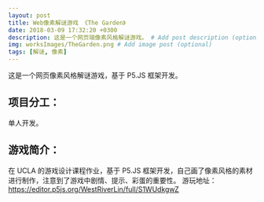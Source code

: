 ```yaml
---
layout: post
title: Web像素解谜游戏 《The Garden》
date: 2018-03-09 17:32:20 +0300
description: 这是一个网页端像素风格解谜游戏。 # Add post description (optional)
img: worksImages/TheGarden.png # Add image post (optional)
tags: [解谜, 像素]
---
```

这是一个网页像素风格解谜游戏，基于 P5.JS 框架开发。
## 项目分工：
单人开发。
## 游戏简介：
在 UCLA 的游戏设计课程作业，基于 P5.JS 框架开发，自己画了像素风格的素材进行制作，注意到了游戏中剧情、提示、彩蛋的重要性。
游玩地址：https://editor.p5js.org/WestRiverLin/full/S1WUdkgwZ